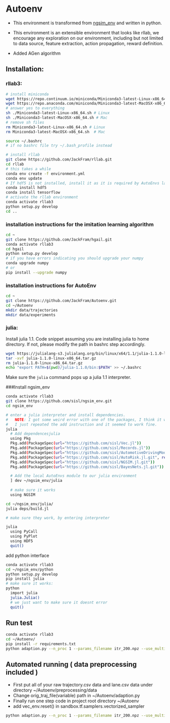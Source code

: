 # Autoenv

- This environment is transformed from [ngsim_env](https://github.com/sisl/ngsim_env) and written in python.

- This environment is an extensible environment that looks like rllab, we encourage any exploration on our environment, including but not limited to 
data source, feature extraction, action propagation, reward definition.

- Added AGen algorithm

## Installation:
### rllab3:
```bash
# install miniconda
wget https://repo.continuum.io/miniconda/Miniconda3-latest-Linux-x86_64.sh # Linux
wget https://repo.anaconda.com/miniconda/Miniconda3-latest-MacOSX-x86_64.sh # Mac
# answer yes to everything
sh ./Miniconda3-latest-Linux-x86_64.sh # Linux
sh ./Miniconda3-latest-MacOSX-x86_64.sh # Mac
# remove sh files
rm Miniconda3-latest-Linux-x86_64.sh # Linux
rm Miniconda3-latest-MacOSX-x86_64.sh  # Mac

source ~/.bashrc 
# if no bashrc file try ~/.bash_profile instead

# install rllab
git clone https://github.com/JackFram/rllab.git
cd rllab
# this takes a while
conda env create -f environment.yml
conda env update
# If hdf5 is not installed, install it as it is required by AutoEnvs later in the process
conda install hdf5
conda install tensorflow
# activate the rllab environment
conda activate rllab3
python setup.py develop
cd ..
```

### installation instructions for the imitation learning algorithm
```bash
cd ~
git clone https://github.com/JackFram/hgail.git
conda activate rllab3
cd hgail
python setup.py develop
# if you have errors indicating you should upgrade your numpy
conda upgrade numpy
# or
pip install --upgrade numpy


```
### installation instructions for AutoEnv
```bash
cd ~
git clone https://github.com/JackFram/Autoenv.git
cd ~/Autoenv
mkdir data/trajectories
mkdir data/experiments
```

### julia:
Install julia 1.1. Code snippet assuming you are installing julia to home directory. If not, please modify the path in bashrc step accordingly.
```bash
wget https://julialang-s3.julialang.org/bin/linux/x64/1.1/julia-1.1.0-linux-x86_64.tar.gz
tar -xvf julia-1.1.0-linux-x86_64.tar.gz
rm julia-1.1.0-linux-x86_64.tar.gz
echo "export PATH=$(pwd)/julia-1.1.0/bin:$PATH" >> ~/.bashrc
```
Make sure the `julia` command pops up a julia 1.1 interpreter.

###Install ngsim_env
```bash
conda activate rllab3
git clone https://github.com/sisl/ngsim_env.git
cd ngsim_env

# enter a julia interpreter and install dependencies.
#   NOTE: I got some weird error with one of the packages, I think it was AutoViz, where there was a line ending before expected or something like that.
#   I just repeated the add instruction and it seemed to work fine.
julia
  # Add dependencesjulia
  using Pkg
  Pkg.add(PackageSpec(url="https://github.com/sisl/Vec.jl"))
  Pkg.add(PackageSpec(url="https://github.com/sisl/Records.jl"))
  Pkg.add(PackageSpec(url="https://github.com/sisl/AutomotiveDrivingModels.jl"))
  Pkg.add(PackageSpec(url="https://github.com/sisl/AutoRisk.jl.git", rev="v0.7fixes"))
  Pkg.add(PackageSpec(url="https://github.com/sisl/NGSIM.jl.git"))
  Pkg.add(PackageSpec(url="https://github.com/sisl/BayesNets.jl.git"))

  # Add the local AutoEnvs module to our julia environment
  ] dev ~/ngsim_env/julia
 
  # make sure it works
  using NGSIM

cd ~/ngsim_env/julia/  
julia deps/build.jl

# make sure they work, by entering interpreter

julia
  using PyCall
  using PyPlot
  using HDF5
  quit()
```
add python interface
```bash
conda activate rllab3
cd ~/ngsim_env/python
python setup.py develop
pip install julia
# make sure it works:
python
  import julia
  julia.Julia()
  # we just want to make sure it doesnt error
  quit()
```


## Run test
```bash
conda activate rllab3
cd ~/Autoenv/
pip install -r requirements.txt
python adaption.py --n_proc 1 --params_filename itr_200.npz --use_multiagent True --n_envs 1 --adapt_steps 1

```

## Automated running ( data preprocessing included )
- First put all of your raw trajectory.csv data and lane.csv data under directory
~/Autoenv/preprocessing/data
- Change orig_traj_file(variable) path in ~/Autoenv/adaption.py
- Finally run one step code in project root directory ~/Autoenv
- add vec_env.reset() in sandbox.tf.samplers.vectorized_sampler
```bash
python adaption.py --n_proc 1 --params_filename itr_200.npz --use_multiagent True --n_envs 1 --adapt_steps 1
```






